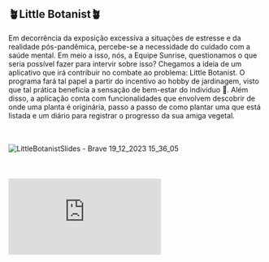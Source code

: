 ## 🪴Little Botanist🪴

Em decorrência da exposição excessiva a situações de estresse e da realidade pós-pandêmica, percebe-se a necessidade do cuidado com a saúde mental. Em meio a isso, nós, a Equipe Sunrise, questionamos o que seria possível fazer para intervir sobre isso?
Chegamos a ideia de um aplicativo que irá contribuir no combate ao problema: Little Botanist. O programa fará tal papel a partir do incentivo ao hobby de jardinagem, visto que tal prática beneficia a sensação de bem-estar do indivíduo 🌱. Além disso, a aplicação conta com funcionalidades que envolvem descobrir de onde uma planta é originária, passo a passo de como plantar uma que está listada e um diário para registrar o progresso da sua amiga vegetal.

<br> </br>
![LittleBotanistSlides - Brave 19_12_2023 15_36_05](https://github.com/TheAnders007/TheAnders007/assets/124885820/62187cbb-e10d-4299-b40c-507cb1b0af20)
<br> </br>
<br> </br>
![PDF (arrastado).pdf](https://github.com/TheAnders007/ProjetosAcademy/files/13687859/PDF.arrastado.pdf)


